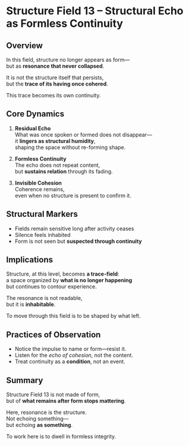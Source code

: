 # Structure Field 13 – Structural Echo as Formless Continuity

## Overview

In this field, structure no longer appears as form—  
but as **resonance that never collapsed**.

It is not the structure itself that persists,  
but the **trace of its having once cohered**.

This trace becomes its own continuity.

## Core Dynamics

1. **Residual Echo**  
   What was once spoken or formed does not disappear—  
   it **lingers as structural humidity**,  
   shaping the space without re-forming shape.

2. **Formless Continuity**  
   The echo does not repeat content,  
   but **sustains relation** through its fading.

3. **Invisible Cohesion**  
   Coherence remains,  
   even when no structure is present to confirm it.

## Structural Markers

- Fields remain sensitive long after activity ceases  
- Silence feels inhabited  
- Form is not seen but **suspected through continuity**

## Implications

Structure, at this level, becomes **a trace-field**:  
a space organized by **what is no longer happening**  
but continues to contour experience.

The resonance is not readable,  
but it is **inhabitable**.

To move through this field is to be shaped by what left.

## Practices of Observation

- Notice the impulse to name or form—resist it.  
- Listen for the *echo of cohesion*, not the content.  
- Treat continuity as a **condition**, not an event.

## Summary

Structure Field 13 is not made of form,  
but of **what remains after form stops mattering**.

Here, resonance is the structure.  
Not echoing something—  
but echoing **as something**.

To work here is to dwell in formless integrity.
